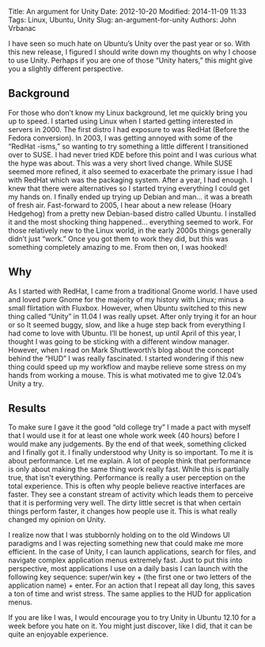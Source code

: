 Title: An argument for Unity
Date: 2012-10-20
Modified: 2014-11-09 11:33
Tags: Linux, Ubuntu, Unity
Slug: an-argument-for-unity
Authors: John Vrbanac

I have seen so much hate on Ubuntu’s Unity over the past year or so. With
this new release, I figured I should write down my thoughts on why I
choose to use Unity. Perhaps if you are one of those “Unity haters,” this
might give you a slightly different perspective.

Background
-----------

For those who don’t know my Linux background, let me quickly bring you up
to speed. I started using Linux when I started getting interested in
servers in 2000. The first distro I had exposure to was RedHat (Before the
Fedora conversion). In 2003, I was getting annoyed with some of the “RedHat
-isms,” so wanting to try something a little different I transitioned over
to SUSE. I had never tried KDE before this point and I was curious what the
hype was about. This was a very short lived change. While SUSE seemed more
refined, it also seemed to exacerbate the primary issue I had with RedHat
which was the packaging system. After a year, I had enough. I knew that
there were alternatives so I started trying everything I could get my hands
on. I finally ended up trying up Debian and man… it was a breath of fresh
air. Fast-forward to 2005, I hear about a new release (Hoary Hedgehog)
from a pretty new Debian-based distro called Ubuntu. I installed it and the
most shocking thing happened… everything seemed to work. For those relatively
new to the Linux world, in the early 2000s things generally didn’t just
“work.” Once you got them to work they did, but this was something completely
amazing to me. From then on, I was hooked!

Why
----

As I started with RedHat, I came from a traditional Gnome world. I have used
and loved pure Gnome for the majority of my history with Linux; minus a small
flirtation with Fluxbox. However, when Ubuntu switched to this new thing
called “Unity” in 11.04 I was really upset. After only trying it for an
hour or so It seemed buggy, slow, and like a huge step back from everything
I had come to love with Ubuntu. I’ll be honest, up until April of this year,
I thought I was going to be sticking with a different window manager. However,
when I read on Mark Shuttleworth’s blog about the concept behind the “HUD” I
was really fascinated. I started wondering if this new thing could speed up
my workflow and maybe relieve some stress on my hands from working a mouse.
This is what motivated me to give 12.04’s Unity a try.

Results
--------

To make sure I gave it the good “old college try” I made a pact with myself
that I would use it for at least one whole work week (40 hours) before I
would make any judgements. By the end of that week, something clicked and I
finally got it. I finally understood why Unity is so important. To me it is
about performance. Let me explain. A lot of people think that performance
is only about making the same thing work really fast. While this is
partially true, that isn't everything. Performance is really a user
perception on the total experience. This is often why people believe reactive
interfaces are faster. They see a constant stream of activity which leads
them to perceive that it is performing very well. The dirty little secret
is that when certain things perform faster, it changes how people use it.
This is what really changed my opinion on Unity.

I realize now that I was stubbornly holding on to the old Windows UI paradigms
and I was rejecting something new that could make me more efficient. In the
case of Unity, I can launch applications, search for files, and navigate
complex application menus extremely fast. Just to put this into perspective,
most applications I use on a daily basis I can launch with the following key
sequence: super/win key + (the first one or two letters of the application
name) + enter. For an action that I repeat all day long, this saves a ton of
time and wrist stress. The same applies to the HUD for application menus.

If you are like I was, I would encourage you to try Unity in Ubuntu 12.10
for a week before you hate on it. You might just discover, like I did, that
it can be quite an enjoyable experience.